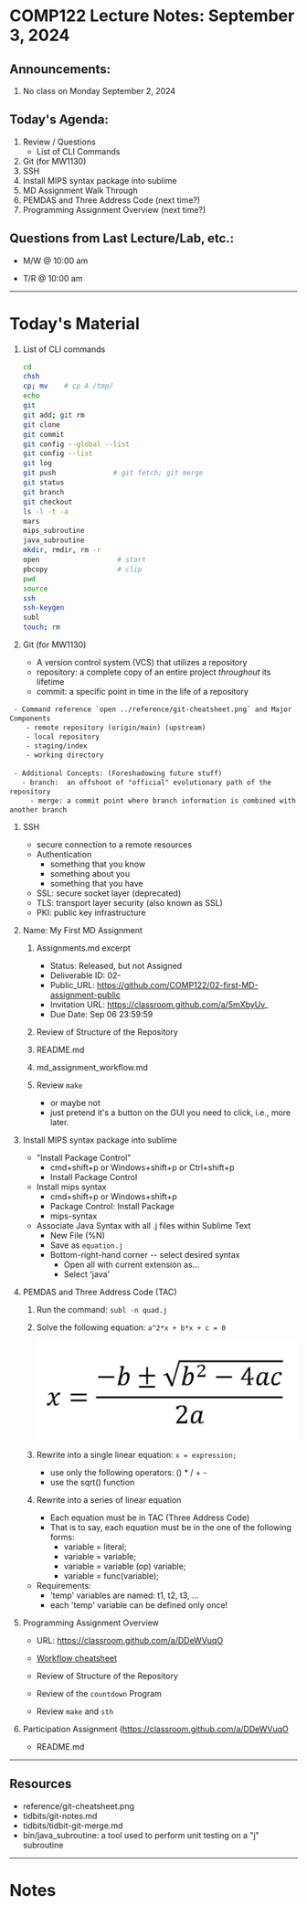 # COMP122 Lecture Notes: September 3, 2024

## Announcements:
   1. No class on Monday September 2, 2024

## Today's Agenda:
   1. Review / Questions
      - List of CLI Commands
   1. Git (for MW1130)
   1. SSH
   1. Install MIPS syntax package into sublime
   1. MD Assignment Walk Through
   1. PEMDAS and Three Address Code (next time?)
   1. Programming Assignment Overview (next time?)


## Questions from Last Lecture/Lab, etc.:
   * M/W @ 10:00 am

   * T/R @ 10:00 am


---
# Today's  Material

   1. List of CLI commands
      ```bash
      cd
      chsh
      cp; mv    # cp A /tmp/
      echo
      git
      git add; git rm
      git clone
      git commit
      git config --global --list
      git config --list
      git log
      git push              # git fetch; git merge 
      git status
      git branch
      git checkout
      ls -l -t -a
      mars
      mips_subroutine
      java_subroutine
      mkdir, rmdir, rm -r
      open                   # start
      pbcopy                 # clip
      pwd
      source
      ssh
      ssh-keygen
      subl
      touch; rm
      ```

      <!-- PROMPT_COMMAND='(( $? == 0 )) && echo success'  -->

   1. Git (for MW1130)
       - A version control system (VCS) that utilizes a repository
       - repository: a complete copy of an entire project _throughout_ its lifetime  
       - commit:  a specific point in time in the life of a repository

     - Command reference `open ../reference/git-cheatsheet.png` and Major Components
        - remote repository (origin/main) (upstream)
        - local repository 
        - staging/index
        - working directory

     - Additional Concepts: (Foreshadowing future stuff)
       - branch:  an offshoot of "official" evolutionary path of the repository
         - merge: a commit point where branch information is combined with another branch

   1. SSH
      - secure connection to a remote resources
      - Authentication
        - something that you know
        - something about you
        - something that you have
      - SSL: secure socket layer (deprecated)
      - TLS: transport layer security (also known as SSL)
      - PKI: public key infrastructure

   1. Name: My First MD Assignment
      1. Assignments.md excerpt
         - Status: Released, but not Assigned
         - Deliverable ID: 02-
         - Public_URL: https://github.com/COMP122/02-first-MD-assignment-public
         - Invitation URL: https://classroom.github.com/a/5mXbyUv_
         - Due Date: Sep 06 23:59:59

      1. Review of Structure of the Repository
      1. README.md
      1. md_assignment_workflow.md
      1. Review `make`
         - or maybe not
         - just pretend it's a button on the GUI you need to click, i.e., more later.



  1. Install MIPS syntax package into sublime
     - "Install Package Control"
        * cmd+shift+p  or Windows+shift+p or Ctrl+shift+p
        * Install Package Control
      - Install mips syntax
        * cmd+shift+p or Windows+shift+p
        * Package Control: Install Package 
        * mips-syntax
      - Associate Java Syntax with all .j files within Sublime Text
        * New File (%N)
        * Save as `equation.j`
        * Bottom-right-hand corner -- select desired syntax
          - Open all with current extension as...
          - Select 'java'

  1. PEMDAS and Three Address Code (TAC)
     1. Run the command:  `subl -n quad.j`

     1. Solve the following equation:  ``a^2*x + b*x + c = 0``

        ![Quadratic Formula](quadratic_formula.png)

     1. Rewrite into a single linear equation: ``x = expression;``
        - use only the following operators: () * / + -
        - use the sqrt() function

     1. Rewrite into a series of linear equation
        - Each equation must be in TAC (Three Address Code)
        - That is to say, each equation must be in the one of the following forms:
          * variable = literal;
          * variable = variable;
          * variable = variable (op) variable;
          * variable = func(variable);

     * Requirements:
       - 'temp' variables are named: t1, t2, t3, ...
       - each 'temp' variable can be defined only once!

  1. Programming Assignment Overview
     - URL: https://classroom.github.com/a/DDeWVuqO
     - [Workflow cheatsheet](../reference/programming_workflow.md)

     - Review of Structure of the Repository
     - Review of the `countdown` Program
     - Review `make` and `sth`


  1. Participation Assignment (https://classroom.github.com/a/DDeWVuqO
     - README.md


---
## Resources
   * reference/git-cheatsheet.png
   * tidbits/git-notes.md
   * tidbits/tidbit-git-merge.md 
   * bin/java_subroutine: a tool used to perform unit testing on a "j" subroutine



---
<!-- This section is for student's to place their own notes. -->
<!-- This section will not be updated by the Professor.   -->

# Notes 


